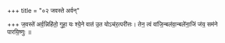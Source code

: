 +++
title = "०२ जवस्ते अर्वन्"

+++
ज॒वस्ते॑ अर्व॒न्निहि॑तो॒ गुहा॒ यः श्ये॒ने वात॑ उ॒त योऽच॑र॒त्परी॑त्तः। तेन॒ त्वं वा॑जि॒न्बल॑वा॒न्बले॑ना॒जिं ज॑य॒ सम॑ने पारयि॒ष्णुः ॥